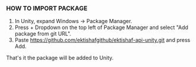 ### HOW TO IMPORT PACKAGE

1. In Unity, expand Windows -> Package Manager.
2. Press + Dropdown on the top left of Package Manager and select "Add package from git URL".
3. Paste https://github.com/ektishafgithub/ektishaf-api-unity.git and press Add.

That's it the package will be added to Unity.
